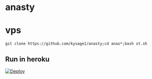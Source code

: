 # anasty
# vps
```
git clone https://github.com/kysage1/anasty;cd anas*;bash st.sh
```

## Run in heroku

[![Deploy](https://www.herokucdn.com/deploy/button.svg)](https://dashboard.heroku.com/new?template=https%3A%2F%2Fgithub.com%2Fkysage1%2Fanasty)
